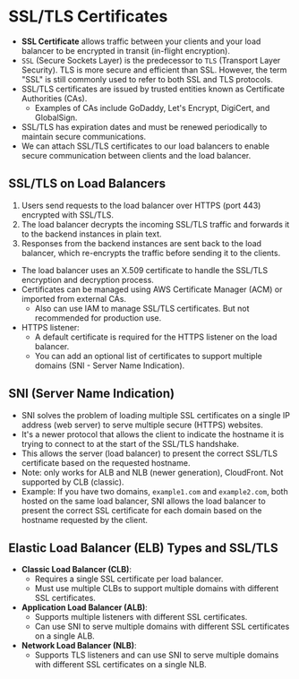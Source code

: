 # SSL/TLS Certificates

- **SSL Certificate** allows traffic between your clients and your load balancer to be encrypted in transit (in-flight encryption).
- `SSL` (Secure Sockets Layer) is the predecessor to `TLS` (Transport Layer Security). TLS is more secure and efficient than SSL. However, the term "SSL" is still commonly used to refer to both SSL and TLS protocols.
- SSL/TLS certificates are issued by trusted entities known as Certificate Authorities (CAs).
  - Examples of CAs include GoDaddy, Let's Encrypt, DigiCert, and GlobalSign.
- SSL/TLS has expiration dates and must be renewed periodically to maintain secure communications.
- We can attach SSL/TLS certificates to our load balancers to enable secure communication between clients and the load balancer.

## SSL/TLS on Load Balancers

1. Users send requests to the load balancer over HTTPS (port 443) encrypted with SSL/TLS.
2. The load balancer decrypts the incoming SSL/TLS traffic and forwards it to the backend instances in plain text.
3. Responses from the backend instances are sent back to the load balancer, which re-encrypts the traffic before sending it to the clients.

- The load balancer uses an X.509 certificate to handle the SSL/TLS encryption and decryption process.
- Certificates can be managed using AWS Certificate Manager (ACM) or imported from external CAs.
  - Also can use IAM to manage SSL/TLS certificates. But not recommended for production use.
- HTTPS listener:
  - A default certificate is required for the HTTPS listener on the load balancer.
  - You can add an optional list of certificates to support multiple domains (SNI - Server Name Indication).

## SNI (Server Name Indication)

- SNI solves the problem of loading multiple SSL certificates on a single IP address (web server) to serve multiple secure (HTTPS) websites.
- It's a newer protocol that allows the client to indicate the hostname it is trying to connect to at the start of the SSL/TLS handshake.
- This allows the server (load balancer) to present the correct SSL/TLS certificate based on the requested hostname.
- Note: only works for ALB and NLB (newer generation), CloudFront. Not supported by CLB (classic).
- Example: If you have two domains, `example1.com` and `example2.com`, both hosted on the same load balancer, SNI allows the load balancer to present the correct SSL certificate for each domain based on the hostname requested by the client.

## Elastic Load Balancer (ELB) Types and SSL/TLS

- **Classic Load Balancer (CLB)**:
  - Requires a single SSL certificate per load balancer.
  - Must use multiple CLBs to support multiple domains with different SSL certificates.
- **Application Load Balancer (ALB)**:
  - Supports multiple listeners with different SSL certificates.
  - Can use SNI to serve multiple domains with different SSL certificates on a single ALB.
- **Network Load Balancer (NLB)**:
  - Supports TLS listeners and can use SNI to serve multiple domains with different SSL certificates on a single NLB.
